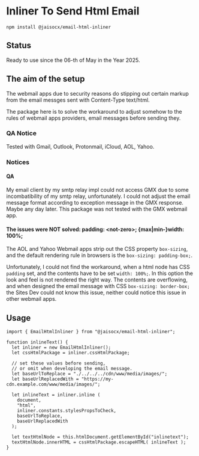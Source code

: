# Inliner To Send Html Email

```
npm install @jaisocx/email-html-inliner
```


## Status
Ready to use since the 06-th of May in the Year 2025.



## The aim of the setup

The webmail apps due to security reasons do stipping out certain markup from the email messges sent with Content-Type text/html.


The package here is to solve the workaround to adjust somehow to the rules of webmail apps providers, email messages before sending they.



### QA Notice
Tested with Gmail, Outlook, Protonmail, iCloud, AOL, Yahoo. 


### Notices

#### QA
My email client by my smtp relay impl could not access GMX due to some incombatibility of my smtp relay, unfortunately. I could not adjust the email message format according to exception message in the GMX response. Maybe any day later. This package was not tested with the GMX webmail app.

#### The issues were NOT solved: padding: &lt;not-zero&gt;; {max|min-}width: 100%;
The AOL and Yahoo Webmail apps strip out the CSS property `box-sizing`, and the default rendering rule in browsers is the `box-sizing: padding-box;`. 

Unfortunately, I could not find the workaround, when a html node has CSS `padding` set, and the contents have to be set `width: 100%;`. In this option the look and feel is not rendered the right way. The contents are overflowing, and when designed the email message with CSS `box-sizing: border-box;` the Sites Dev could not know this issue, neither could notice this issue in other webmail apps.





## Usage

```
import { EmailHtmlInliner } from "@jaisocx/email-html-inliner";

function inlineText() {
  let inliner = new EmailHtmlInliner();
  let cssHtmlPackage = inliner.cssHtmlPackage;

  // set these values before sending,
  // or omit when developing the email message.
  let baseUrlToReplace = "./../../../cdn/www/media/images/";
  let baseUrlReplacedWith = "https://my-cdn.example.com/www/media/images/";

  let inlineText = inliner.inline ( 
    document,
    "html", 
    inliner.constants.stylesPropsToCheck, 
    baseUrlToReplace, 
    baseUrlReplacedWith 
  );

  let textHtmlNode = this.htmlDocument.getElementById("inlinetext");
  textHtmlNode.innerHTML = cssHtmlPackage.escapeHTML( inlineText );
}
```




